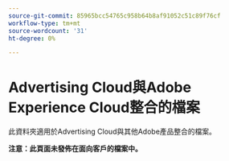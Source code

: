```yaml
---
source-git-commit: 85965bcc54765c958b64b8af91052c51c89f76cf
workflow-type: tm+mt
source-wordcount: '31'
ht-degree: 0%

---
```

# Advertising Cloud與Adobe Experience Cloud整合的檔案

此資料夾適用於Advertising Cloud與其他Adobe產品整合的檔案。

**注意：此頁面未發佈在面向客戶的檔案中。**
